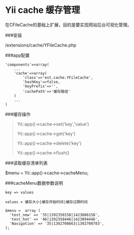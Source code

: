 Yii cache 缓存管理
====================

在CFileCache的基础上扩展，目的是要实现网站后台可视化管理。

###安装

/extensions/cache/YFileCache.php

###app配置

	'components'=>array(
		...
		'cache'=>array(
			'class'=>'ext.cache.YFileCache',
			'hashKey'=>false,
			'keyPrefix'=>'',
			'cachePath'=>'缓存路径'
		)
		...
	)

###缓存操作
> Yii::app()->cache->set('key','value')
>
> Yii::app()->cache->get('key')
>
> Yii::app()->cache->delete('key')
>
> Yii::app()->cache->flush()

###读取缓存清单列表

$menu = Yii::app()->cache->cacheMenu;

###cacheMenu数据参数说明
	
	key => values
	
	values = 缓存大小|缓存开始时间|缓存过期时间
	
	$menu =  array (
	  'test_new' => '35|1392350158|1423886158',
	  'test_hot' => '46|1392358446|1423894446',
	  'Navigation' => '35|1392708663|1392708783',
	);